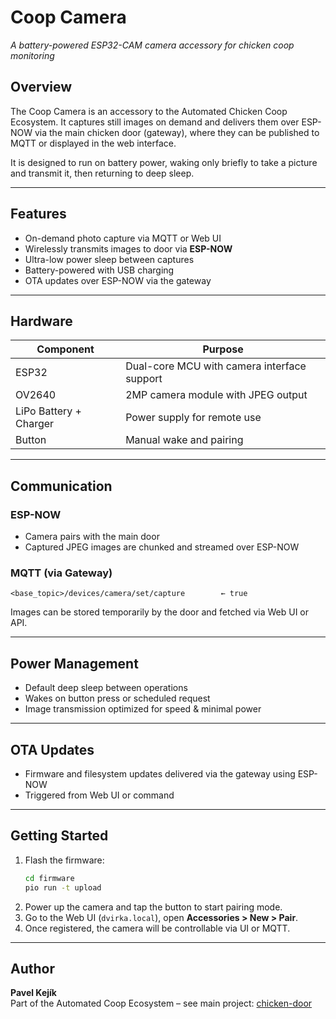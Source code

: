 # Coop Camera
_A battery-powered ESP32-CAM camera accessory for chicken coop monitoring_

## Overview
The Coop Camera is an accessory to the Automated Chicken Coop Ecosystem. It captures still images on demand and delivers them over ESP-NOW via the main chicken door (gateway), where they can be published to MQTT or displayed in the web interface.

It is designed to run on battery power, waking only briefly to take a picture and transmit it, then returning to deep sleep.

---

## Features
- On-demand photo capture via MQTT or Web UI
- Wirelessly transmits images to door via **ESP-NOW**
- Ultra-low power sleep between captures
- Battery-powered with USB charging
- OTA updates over ESP-NOW via the gateway

---

## Hardware
| Component | Purpose |
|----------|---------|
| ESP32 | Dual-core MCU with camera interface support |
| OV2640 | 2MP camera module with JPEG output |
| LiPo Battery + Charger | Power supply for remote use |
| Button | Manual wake and pairing |

---

## Communication
### ESP-NOW
- Camera pairs with the main door
- Captured JPEG images are chunked and streamed over ESP-NOW

### MQTT (via Gateway)
```text
<base_topic>/devices/camera/set/capture        ← true
```

Images can be stored temporarily by the door and fetched via Web UI or API.

---

## Power Management
- Default deep sleep between operations
- Wakes on button press or scheduled request
- Image transmission optimized for speed & minimal power

---

## OTA Updates
- Firmware and filesystem updates delivered via the gateway using ESP-NOW
- Triggered from Web UI or command

---

## Getting Started
1. Flash the firmware:
   ```bash
   cd firmware
   pio run -t upload
   ```
2. Power up the camera and tap the button to start pairing mode.
3. Go to the Web UI (`dvirka.local`), open **Accessories > New > Pair**.
4. Once registered, the camera will be controllable via UI or MQTT.

---

## Author
**Pavel Kejík**  
Part of the Automated Coop Ecosystem – see main project: [chicken-door](https://github.com/pavelkejik/chicken-door)

